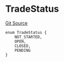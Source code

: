 # TradeStatus
[Git Source](https://github.com/larrythecucumber321/protocol/blob/0e60393685a4ae7994ac986273cdfa4cf9c069ed/contracts/plugins/trading/GnosisTrade.sol)


```solidity
enum TradeStatus {
    NOT_STARTED,
    OPEN,
    CLOSED,
    PENDING
}
```

